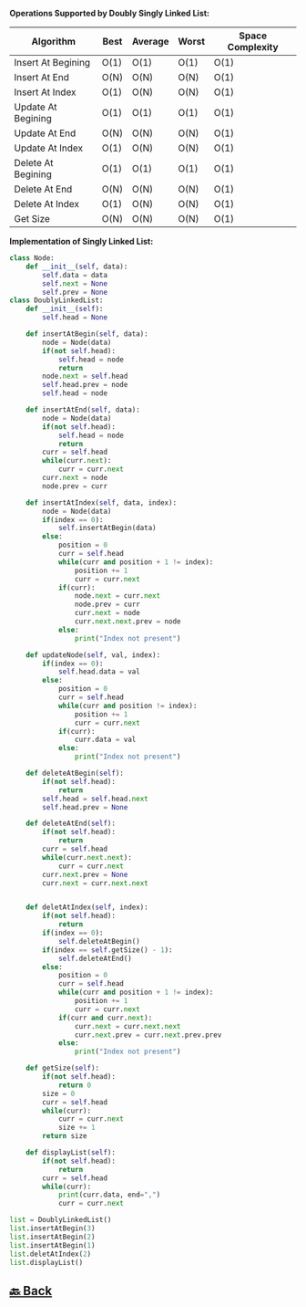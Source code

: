 **Operations Supported by Doubly Singly Linked List:**

| Algorithm          | Best | Average | Worst | Space Complexity |
| ------------------ | ---- | ------- | ----- | ---------------- |
| Insert At Begining | O(1) | O(1)    | O(1)  | O(1)             |
| Insert At End      | O(N) | O(N)    | O(N)  | O(1)             |
| Insert At Index    | O(1) | O(N)    | O(N)  | O(1)             |
| Update At Begining | O(1) | O(1)    | O(1)  | O(1)             |
| Update At End      | O(N) | O(N)    | O(N)  | O(1)             |
| Update At Index    | O(1) | O(N)    | O(N)  | O(1)             |
| Delete At Begining | O(1) | O(1)    | O(1)  | O(1)             |
| Delete At End      | O(N) | O(N)    | O(N)  | O(1)             |
| Delete At Index    | O(1) | O(N)    | O(N)  | O(1)             |
| Get Size           | O(N) | O(N)    | O(N)  | O(1)             |

**Implementation of Singly Linked List:**

```python
class Node:
    def __init__(self, data):
        self.data = data
        self.next = None
        self.prev = None
class DoublyLinkedList:
    def __init__(self):
        self.head = None

    def insertAtBegin(self, data):
        node = Node(data)
        if(not self.head):
            self.head = node
            return
        node.next = self.head
        self.head.prev = node
        self.head = node

    def insertAtEnd(self, data):
        node = Node(data)
        if(not self.head):
            self.head = node
            return
        curr = self.head
        while(curr.next):
            curr = curr.next
        curr.next = node
        node.prev = curr

    def insertAtIndex(self, data, index):
        node = Node(data)
        if(index == 0):
            self.insertAtBegin(data)
        else:
            position = 0
            curr = self.head
            while(curr and position + 1 != index):
                position += 1
                curr = curr.next
            if(curr):
                node.next = curr.next
                node.prev = curr
                curr.next = node
                curr.next.next.prev = node
            else:
                print("Index not present")

    def updateNode(self, val, index):
        if(index == 0):
            self.head.data = val
        else:
            position = 0
            curr = self.head
            while(curr and position != index):
                position += 1
                curr = curr.next
            if(curr):
                curr.data = val
            else:
                print("Index not present")

    def deleteAtBegin(self):
        if(not self.head):
            return
        self.head = self.head.next
        self.head.prev = None

    def deleteAtEnd(self):
        if(not self.head):
            return
        curr = self.head
        while(curr.next.next):
            curr = curr.next
        curr.next.prev = None
        curr.next = curr.next.next


    def deletAtIndex(self, index):
        if(not self.head):
            return
        if(index == 0):
            self.deleteAtBegin()
        if(index == self.getSize() - 1):
            self.deleteAtEnd()
        else:
            position = 0
            curr = self.head
            while(curr and position + 1 != index):
                position += 1
                curr = curr.next
            if(curr and curr.next):
                curr.next = curr.next.next
                curr.next.prev = curr.next.prev.prev
            else:
                print("Index not present")

    def getSize(self):
        if(not self.head):
            return 0
        size = 0
        curr = self.head
        while(curr):
            curr = curr.next
            size += 1
        return size

    def displayList(self):
        if(not self.head):
            return
        curr = self.head
        while(curr):
            print(curr.data, end=",")
            curr = curr.next

list = DoublyLinkedList()
list.insertAtBegin(3)
list.insertAtBegin(2)
list.insertAtBegin(1)
list.deletAtIndex(2)
list.displayList()
```

<h2><a href="https://github.com/sanjay9616/data-structure-and-alogrithms/blob/master/Linked%20List/README.md"> 🔙 Back</a></h2>
